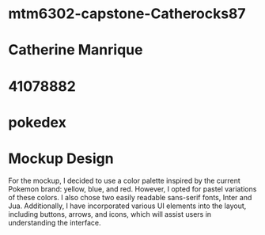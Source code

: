 # mtm6302-capstone-Catherocks87
# Catherine Manrique
# 41078882
# pokedex

# Mockup Design
<p>
For the mockup, I decided to use a color palette inspired by the current Pokemon brand: yellow, blue, and red. However, I opted for pastel variations of these colors. I also chose two easily readable sans-serif fonts, Inter and Jua. Additionally, I have incorporated various UI elements into the layout, including buttons, arrows, and icons, which will assist users in understanding the interface.</p>
